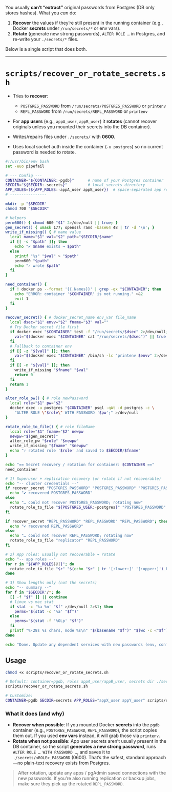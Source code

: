 You usually **can’t “extract”** original passwords from Postgres (DB only stores hashes). 
What you *can* do:

1. **Recover** the values if they’re still present in the running container (e.g., Docker **secrets** under `/run/secrets/*` or env vars).
2. **Rotate** (generate new strong passwords), `ALTER ROLE …` in Postgres, and re-write your `./secrets/*` files.

Below is a single script that does both.

---

# `scripts/recover_or_rotate_secrets.sh`

* Tries to **recover**:

  * `POSTGRES_PASSWORD` from `/run/secrets/POSTGRES_PASSWORD` or `printenv`
  * `REPL_PASSWORD` from `/run/secrets/REPL_PASSWORD` or `printenv`
* For **app users** (e.g., `appA_user`, `appB_user`) it **rotates** (cannot recover originals unless you mounted their secrets into the DB container).
* Writes/repairs files under `./secrets/` with **0600**.
* Uses local socket auth inside the container (`-u postgres`) so no current password is needed to rotate.

```bash
#!/usr/bin/env bash
set -euo pipefail

# --- Config ---
CONTAINER="${CONTAINER:-pgdb}"      # name of your Postgres container
SECDIR="${SECDIR:-secrets}"         # local secrets directory
APP_ROLES=(${APP_ROLES:-appA_user appB_user})  # space-separated app roles to rotate if missing
# ----------------

mkdir -p "$SECDIR"
chmod 700 "$SECDIR"

# Helpers
perm600() { chmod 600 "$1" 2>/dev/null || true; }
gen_secret() { umask 177; openssl rand -base64 48 | tr -d '\n'; }
write_if_missing() { # name value
  local name="$1" val="$2" path="$SECDIR/$name"
  if [[ -s "$path" ]]; then
    echo "✔ $name exists → $path"
  else
    printf "%s" "$val" > "$path"
    perm600 "$path"
    echo "✓ wrote $path"
  fi
}

need_container() {
  if ! docker ps --format '{{.Names}}' | grep -qx "$CONTAINER"; then
    echo "ERROR: container '$CONTAINER' is not running." >&2
    exit 1
  fi
}

recover_secret() { # docker_secret_name env_var file_name
  local dsec="$1" envv="$2" fname="$3" val=""
  # Try Docker secret file first
  if docker exec "$CONTAINER" test -f "/run/secrets/$dsec" 2>/dev/null; then
    val="$(docker exec "$CONTAINER" cat "/run/secrets/$dsec")" || true
  fi
  # Fallback to container env
  if [[ -z "${val}" ]]; then
    val="$(docker exec "$CONTAINER" /bin/sh -lc "printenv $envv" 2>/dev/null || true)"
  fi
  if [[ -n "${val}" ]]; then
    write_if_missing "$fname" "$val"
    return 0
  fi
  return 1
}

alter_role_pw() { # role newPassword
  local role="$1" pw="$2"
  docker exec -u postgres "$CONTAINER" psql -qAt -d postgres -c \
    "ALTER ROLE \"$role\" WITH PASSWORD '$pw';" >/dev/null
}

rotate_role_to_file() { # role fileName
  local role="$1" fname="$2" newpw
  newpw="$(gen_secret)"
  alter_role_pw "$role" "$newpw"
  write_if_missing "$fname" "$newpw"
  echo "✓ rotated role '$role' and saved to $SECDIR/$fname"
}

echo "== Secret recovery / rotation for container: $CONTAINER =="
need_container

# 1) Superuser + replication recovery (or rotate if not recoverable)
echo "-- cluster credentials --"
if recover_secret "POSTGRES_PASSWORD" "POSTGRES_PASSWORD" "POSTGRES_PASSWORD"; then
  echo "✔ recovered POSTGRES_PASSWORD"
else
  echo "… could not recover POSTGRES_PASSWORD; rotating now"
  rotate_role_to_file "${POSTGRES_USER:-postgres}" "POSTGRES_PASSWORD"
fi

if recover_secret "REPL_PASSWORD" "REPL_PASSWORD" "REPL_PASSWORD"; then
  echo "✔ recovered REPL_PASSWORD"
else
  echo "… could not recover REPL_PASSWORD; rotating now"
  rotate_role_to_file "replicator" "REPL_PASSWORD"
fi

# 2) App roles: usually not recoverable → rotate
echo "-- app roles --"
for r in "${APP_ROLES[@]}"; do
  rotate_role_to_file "$r" "$(echo "$r" | tr '[:lower:]' '[:upper:]')_PASSWORD"
done

# 3) Show lengths only (not the secrets)
echo "-- summary --"
for f in "$SECDIR"/*; do
  [[ -f "$f" ]] || continue
  # linux vs mac stat
  if stat -c '%a %n' "$f" >/dev/null 2>&1; then
    perms="$(stat -c '%a' "$f")"
  else
    perms="$(stat -f '%OLp' "$f")"
  fi
  printf "%-28s %s chars, mode %s\n" "$(basename "$f")" "$(wc -c <"$f")" "$perms"
done

echo "Done. Update any dependent services with new passwords (env, configs)."
```

## Usage

```bash
chmod +x scripts/recover_or_rotate_secrets.sh

# Default: container=pgdb, roles appA_user/appB_user, secrets dir ./secrets
scripts/recover_or_rotate_secrets.sh

# Customize:
CONTAINER=pgdb SECDIR=secrets APP_ROLES="appX_user appY_user" scripts/recover_or_rotate_secrets.sh
```

### What it does (and why)

* **Recover when possible**: If you mounted Docker **secrets** into the `pgdb` container (e.g., `POSTGRES_PASSWORD`, `REPL_PASSWORD`), the script copies them out. If you used **env vars** instead, it will grab those via `printenv`.
* **Rotate when not possible**: App user secrets aren’t usually present in the DB container, so the script **generates a new strong password**, runs `ALTER ROLE … WITH PASSWORD …`, and saves it to `./secrets/<ROLE>_PASSWORD` (0600). That’s the safest, standard approach—no plain-text recovery exists from Postgres.

> After rotation, update any apps / pgAdmin saved connections with the new passwords. If you’re also running replication or backup jobs, make sure they pick up the rotated `REPL_PASSWORD`.
